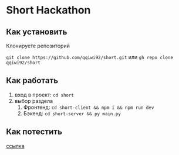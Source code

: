 # Short Hackathon

## Как установить

Клонируете репозиторий 

```git clone https://github.com/qqiwi92/short.git```
или 
```gh repo clone qqiwi92/short``` 

## Как работать

1. вход в проект: ```cd short```
2. выбор раздела
    1. Фронтенд: ```cd short-client && npm i && npm run dev```
    2. Бэкенд: ```cd short-server && py main.py```

## Как потестить

[ссылка](https://lems.vercel.app/)